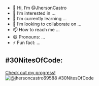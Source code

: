 - 👋 Hi, I’m @JhersonCastro
- 👀 I’m interested in ...
- 🌱 I’m currently learning ...
- 💞️ I’m looking to collaborate on ...
- 📫 How to reach me ...
- 😄 Pronouns: ...
- ⚡ Fun fact: ...
## #30NitesOfCode:
  [Check out my progress!](https://www.codedex.io/@jhersoncastro69588/30-nites-of-code)  
  ![@jhersoncastro69588 #30NitesOfCode](https://www.codedex.io/api/petStatus?user=jhersoncastro69588)
<!---
JhersonCastro/JhersonCastro is a ✨ special ✨ repository because its `README.md` (this file) appears on your GitHub profile.
You can click the Preview link to take a look at your changes.
--->
